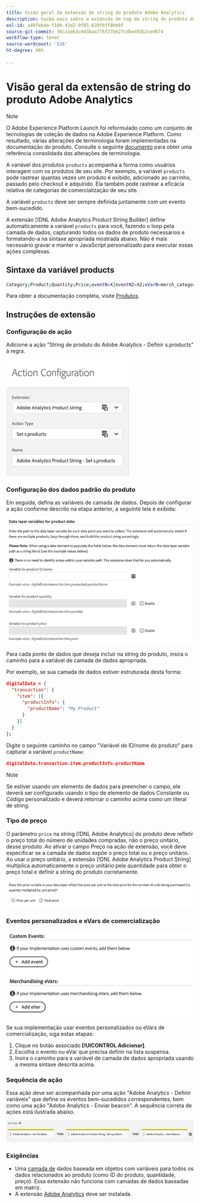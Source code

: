 ```yaml
---
title: Visão geral da extensão de string do produto Adobe Analytics
description: Saiba mais sobre a extensão de tag da string do produto do Adobe Analytics na Adobe Experience Platform.
exl-id: a49feb4e-f166-41d2-9f85-639f6ff8bb8f
source-git-commit: 36ca1e63c043baa776f27b627cdbe493b2ced674
workflow-type: tm+mt
source-wordcount: '516'
ht-degree: 96%

---
```


# Visão geral da extensão de string do produto Adobe Analytics

>[!NOTE]
>
>O Adobe Experience Platform Launch foi reformulado como um conjunto de tecnologias de coleção de dados na Adobe Experience Platform. Como resultado, várias alterações de terminologia foram implementadas na documentação do produto. Consulte o seguinte [documento](../../../term-updates.md) para obter uma referência consolidada das alterações de terminologia.

A variável dos produtos `products` acompanha a forma como usuários interagem com os produtos de seu site. Por exemplo, a variável `products` pode rastrear quantas vezes um produto é exibido, adicionado ao carrinho, passado pelo checkout e adquirido. Ela também pode rastrear a eficácia relativa de categorias de comercialização de seu site.

A variável `products` deve ser sempre definida juntamente com um evento bem-sucedido.

A extensão [!DNL Adobe Analytics Product String Builder] define automaticamente a variável `products` para você, fazendo o loop pela camada de dados, capturando todos os dados de produto necessários e formatando-a na sintaxe apropriada mostrada abaixo. Não é mais necessário gravar e manter o JavaScript personalizado para executar essas ações complexas.

## Sintaxe da variável products

```bash
Category;Product;Quantity;Price;eventN=X|eventN2=X2;eVarN=merch_category|eVarN2=merch_category2
```

Para obter a documentação completa, visite [Produtos](https://experienceleague.adobe.com/docs/analytics/implementation/vars/page-vars/products.html?lang=pt-BR).

## Instruções de extensão

### Configuração de ação

Adicione a ação &quot;String de produto do Adobe Analytics - Definir s.products&quot; à regra.

![Configuração de ação](./images/screenshot-action-config.png)

### Configuração dos dados padrão do produto

Em seguida, defina as variáveis de camada de dados. Depois de configurar a ação conforme descrito na etapa anterior, a seguinte tela é exibida:

![Campos padrão](./images/screenshot-standard-fields.png)

Para cada ponto de dados que deseja incluir na string do produto, insira o caminho para a variável de camada de dados apropriada.

Por exemplo, se sua camada de dados estiver estruturada desta forma:

```json
digitalData = {
  "transaction": {
    "item": [{
      "productInfo": {
        "productName": "My Product"
      }
    }]
  }
};
```

Digite o seguinte caminho no campo &quot;Variável de ID/nome do produto&quot; para capturar a variável `productName`:

```json
digitalData.transaction.item.productInfo.productName
```

>[!NOTE]
>
>Se estiver usando um elemento de dados para preencher o campo, ele deverá ser configurado usando o tipo de elemento de dados Constante ou Código personalizado e deverá retornar o caminho acima como um literal de string.

### Tipo de preço

O parâmetro `price` na string [!DNL Adobe Analytics] do produto deve refletir o preço total do número de unidades compradas, não o preço unitário, desse produto. Ao ativar o campo Preço na ação de extensão, você deve especificar se a camada de dados expõe o preço total ou o preço unitário. Ao usar o preço unitário, a extensão [!DNL Adobe Analytics Product String] multiplica automaticamente o preço unitário pela quantidade para obter o preço total e definir a string do produto corretamente.

![Tipo de preço](./images/screenshot-price-type.png)

### Eventos personalizados e eVars de comercialização

![Eventos e eVars](./images/screenshot-events-evars.png)

Se sua implementação usar eventos personalizados ou eVars de comercialização, siga estas etapas:

1. Clique no botão associado **[!UICONTROL Adicionar]**.
1. Escolha o evento ou eVar que precisa definir na lista suspensa.
1. Insira o caminho para a variável de camada de dados apropriada usando a mesma sintaxe descrita acima.

### Sequência de ação

Essa ação deve ser acompanhada por uma ação &quot;Adobe Analytics - Definir variáveis&quot; que define os eventos bem-sucedidos correspondentes, bem como uma ação &quot;Adobe Analytics - Enviar beacon&quot;. A sequência correta de ações está ilustrada abaixo.

![Campos padrão](./images/screenshot-action-type.png)

### Exigências

* Uma [camada de](https://theblog.adobe.com/data-layers-buzzword-best-practice/) dados baseada em objetos com variáveis para todos os dados relacionados ao produto (como ID do produto, quantidade, preço). Essa extensão não funciona com camadas de dados baseadas em matriz.
* A extensão [Adobe Analytics](../analytics/overview.md) deve ser instalada.
